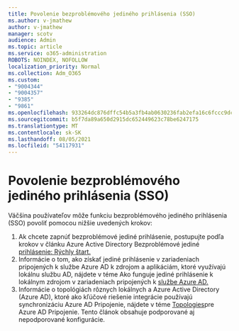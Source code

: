 ```yaml
---
title: Povolenie bezproblémového jediného prihlásenia (SSO)
ms.author: v-jmathew
author: v-jmathew
manager: scotv
audience: Admin
ms.topic: article
ms.service: o365-administration
ROBOTS: NOINDEX, NOFOLLOW
localization_priority: Normal
ms.collection: Adm_O365
ms.custom:
- "9004344"
- "9004357"
- "9385"
- "9861"
ms.openlocfilehash: 933264dc876dffc54b5a3fb4ab0630236fab2efa16c6fccc9dc31716cf366129
ms.sourcegitcommit: b5f7da89a650d2915dc652449623c78be6247175
ms.translationtype: MT
ms.contentlocale: sk-SK
ms.lasthandoff: 08/05/2021
ms.locfileid: "54117931"
---
```

# <a name="enable-seamless-single-sign-on-sso"></a>Povolenie bezproblémového jediného prihlásenia (SSO)

Väčšina používateľov môže funkciu bezproblémového jediného prihlásenia (SSO) povoliť pomocou nižšie uvedených krokov:

1. Ak chcete zapnúť bezproblémové jediné prihlásenie, postupujte podľa krokov v článku Azure Active Directory Bezproblémové jediné [prihlásenie: Rýchly štart.](https://docs.microsoft.com/azure/active-directory/hybrid/how-to-connect-sso-quick-start)
2. Informácie o tom, ako získať jediné prihlásenie v zariadeniach pripojených k službe Azure AD k zdrojom a aplikáciám, ktoré využívajú lokálnu službu AD, nájdete v téme Ako funguje jediné prihlásenie k lokálnym zdrojom v zariadeniach pripojených k [službe Azure AD.](https://docs.microsoft.com/azure/active-directory/devices/azuread-join-sso)
3. Informácie o topológiách rôznych lokálnych a Azure Active Directory (Azure AD), ktoré ako kľúčové riešenie integrácie používajú synchronizáciu Azure AD Pripojenie, nájdete v téme [Topologies](https://docs.microsoft.com/azure/active-directory/hybrid/plan-connect-topologies)pre Azure AD Pripojenie. Tento článok obsahuje podporované aj nepodporované konfigurácie.
